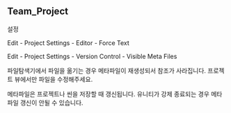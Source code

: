 ## Team_Project

설정

Edit - Project Settings - Editor - Force Text

Edit - Project Settings - Version Control - Visible Meta Files

파일탐색기에서 파일을 옮기는 경우 메타파일이 재생성되서 참조가 사라집니다.
프로젝트 뷰에서만 파일을 수정해주세요.

메타파일은 프로젝트나 씬을 저장할 때 갱신됩니다. 유니티가 강제 종료되는 경우 메타파일 갱신이 안될 수 있습니다.

